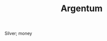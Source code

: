 ---
title: Argentum
letter: A
permalink: "/definitions/argentum.html"
body: Silver; money
published_at: '2018-07-07'
layout: post
---